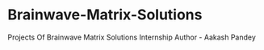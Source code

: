 # Brainwave-Matrix-Solutions
Projects Of Brainwave Matrix Solutions Internship
Author - Aakash Pandey
